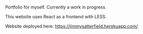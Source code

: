 Portfolio for myself. Currently a work in progress.

This website uses React as a frontend with LESS.

Website deployed here: https://jimmysatterfield.herokuapp.com/